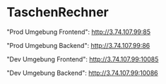 # TaschenRechner

"Prod Umgebung Frontend": http://3.74.107.99:85 

"Prod Umgebung Backend": http://3.74.107.99:86


"Dev Umgebung Frontend": http://3.74.107.99:10085 

"Dev Umgebung Backend": http://3.74.107.99:10086 
